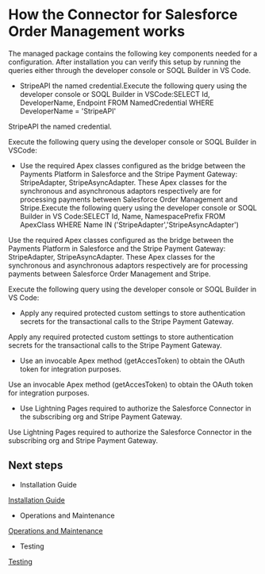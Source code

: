 # How the Connector for Salesforce Order Management works

The managed package contains the following key components needed for a configuration. After installation you can verify this setup by running the queries either through the developer console or SOQL Builder in VS Code.

- StripeAPI the named credential.Execute the following query using the developer console or SOQL Builder in VSCode:SELECT Id, DeveloperName, Endpoint FROM NamedCredential WHERE DeveloperName = 'StripeAPI'

StripeAPI the named credential.

Execute the following query using the developer console or SOQL Builder in VSCode:

- Use the required Apex classes configured as the bridge between the Payments Platform in Salesforce and the Stripe Payment Gateway: StripeAdapter, StripeAsyncAdapter. These Apex classes for the synchronous and asynchronous adaptors respectively are for processing payments between Salesforce Order Management and Stripe.Execute the following query using the developer console or SOQL Builder in VS Code:SELECT Id, Name, NamespacePrefix FROM ApexClass WHERE Name IN ('StripeAdapter','StripeAsyncAdapter')

Use the required Apex classes configured as the bridge between the Payments Platform in Salesforce and the Stripe Payment Gateway: StripeAdapter, StripeAsyncAdapter. These Apex classes for the synchronous and asynchronous adaptors respectively are for processing payments between Salesforce Order Management and Stripe.

Execute the following query using the developer console or SOQL Builder in VS Code:

- Apply any required protected custom settings to store authentication secrets for the transactional calls to the Stripe Payment Gateway.

Apply any required protected custom settings to store authentication secrets for the transactional calls to the Stripe Payment Gateway.

- Use an invocable Apex method (getAccesToken) to obtain the OAuth token for integration purposes.

Use an invocable Apex method (getAccesToken) to obtain the OAuth token for integration purposes.

- Use Lightning Pages required to authorize the Salesforce Connector in the subscribing org and Stripe Payment Gateway.

Use Lightning Pages required to authorize the Salesforce Connector in the subscribing org and Stripe Payment Gateway.

## Next steps

- Installation Guide

[Installation Guide](/connectors/salesforce-order-management/installation)

- Operations and Maintenance

[Operations and Maintenance](/connectors/salesforce-order-management/operations-and-maintenance)

- Testing

[Testing](/connectors/salesforce-order-management/testing)
